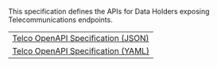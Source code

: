 This specification defines the APIs for Data Holders exposing Telecommunications endpoints.

<table>
<tr><td><a href='../../../../includes/swagger/cds_telco.json'>Telco OpenAPI Specification (JSON)</a></td></tr>
<tr><td><a href='../../../../includes/swagger/cds_telco.yaml'>Telco OpenAPI Specification (YAML)</a></td></tr>
</table>
